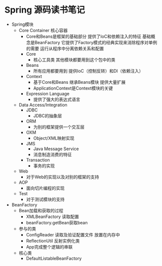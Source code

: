 # Spring 源码读书笔记
- Spring模块
  - Core Container 核心容器
    - Core和Beans是框架的基础部分 提供了IoC和依赖注入的特征 基础概念是BeanFactory 它提供了Factory模式的经典实现来消除程序对单例的需要 运行从程序中分离依赖关系和配置
    - Core
      - 核心工具类 其他模块都要用到这个包中的类
    - Beans
      - 所有应用都要用到 提供IoC（控制反转）和DI（依赖注入）
    - Context
      - 基于Core和Beans 继承Beans模块 提供大量扩展
      - ApplicationContext是Context模块的关键
    - Expression Language
      - 提供了强大的表达式语言
  - Data Access/Integration
    - JDBC
      - JDBC的抽象层
    - ORM
      - 为别的框架提供一个交互层
    - OXM
      - Object/XML映射实现
    - JMS
      - Java Message Service
      - 消息制造消费的特征
    - Transaction
      - 事务的实现
  - Web
    - 对于Web的实现以及对别的框架的支持
  - AOP
    - 面向切片编程的实现
  - Test
    - 对于测试模块的支持
- BeanFactory
  - Bean加载和获取的过程
    - XMLBeanFactory 读取配置
    - beanFactory.getBean获取bean
  - 参与的类
    - ConfigReader 读取及验证配置文件 放置在内存中
    - ReflectionUtil 反射实例化类
    - App完成整个逻辑的串联
  - 核心类
    - DefaultListableBeanFactory